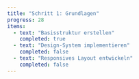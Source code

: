 ```yaml
---
title: "Schritt 1: Grundlagen"
progress: 28
items:
  - text: "Basisstruktur erstellen"
    completed: true
  - text: "Design-System implementieren"
    completed: false
  - text: "Responsives Layout entwickeln"
    completed: false
---
```

